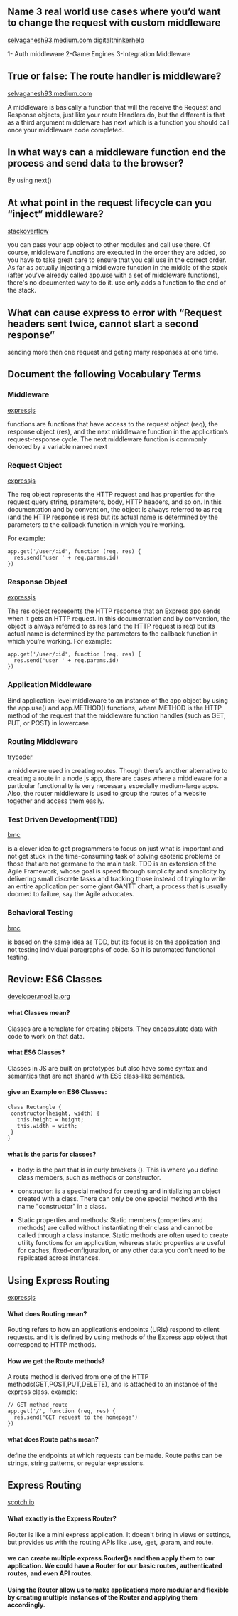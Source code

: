 ## Name 3 real world use cases where you’d want to change the request with custom middleware
[selvaganesh93.medium.com](https://selvaganesh93.medium.com/how-node-js-middleware-works-d8e02a936113)
[digitalthinkerhelp](https://digitalthinkerhelp.com/what-is-middleware-architecture-types-examples-applications/)

1- Auth middleware
2-Game Engines
3-Integration Middleware


## True or false: The route handler is middleware?
[selvaganesh93.medium.com](https://selvaganesh93.medium.com/how-node-js-middleware-works-d8e02a936113)


A middleware is basically a function that will the receive the Request and Response objects, just like your route Handlers do, but the different is that as a third argument middleware has next which is a function you should call once your middleware code completed.


## In what ways can a middleware function end the process and send data to the browser?


By using next()


## At what point in the request lifecycle can you “inject” middleware?
[stackoverflow](https://stackoverflow.com/questions/13690840/can-you-insert-middleware-in-an-node-js-express-app)


you can pass your app object to other modules and call use there. Of course, middleware functions are executed in the order they are added, so you have to take great care to ensure that you call use in the correct order.
As far as actually injecting a middleware function in the middle of the stack (after you've already called app.use with a set of middleware functions), there's no documented way to do it. use only adds a function to the end of the stack.


## What can cause express to error with “Request headers sent twice, cannot start a second response”


sending more then one request and geting many responses at one time.


## Document the following Vocabulary Terms


### Middleware
[expressjs](https://expressjs.com/en/guide/using-middleware.html)


 functions are functions that have access to the request object (req), the response object (res), and the next middleware function in the application’s request-response cycle. The next middleware function is commonly denoted by a variable named next


### Request Object
[expressjs](https://expressjs.com/en/guide/using-middleware.html)


The req object represents the HTTP request and has properties for the request query string, parameters, body, HTTP headers, and so on. In this documentation and by convention, the object is always referred to as req (and the HTTP response is res) but its actual name is determined by the parameters to the callback function in which you’re working.

For example:
```
app.get('/user/:id', function (req, res) {
  res.send('user ' + req.params.id)
})
```


### Response Object
[expressjs](https://expressjs.com/en/guide/using-middleware.html)


The res object represents the HTTP response that an Express app sends when it gets an HTTP request.
In this documentation and by convention, the object is always referred to as res (and the HTTP request is req) but its actual name is determined by the parameters to the callback function in which you’re working.
For example:
```
app.get('/user/:id', function (req, res) {
  res.send('user ' + req.params.id)
})
```


### Application Middleware

Bind application-level middleware to an instance of the app object by using the app.use() and app.METHOD() functions, where METHOD is the HTTP method of the request that the middleware function handles (such as GET, PUT, or POST) in lowercase.


### Routing Middleware
[trycoder](https://www.trycoder.com/2021/02/express-router-level-middleware.html)


 a middleware used in creating routes. Though there’s another alternative to creating a route in a node js app, there are cases where a middleware for a particular functionality is very necessary especially medium-large apps. Also, the router middleware is used to group the routes of a website together and access them easily.


### Test Driven Development(TDD)
[bmc](https://www.bmc.com/blogs/testing-frameworks-unit-functional-tdd-bdd/)


 is a clever idea to get programmers to focus on just what is important and not get stuck in the time-consuming task of solving esoteric problems or those that are not germane to the main task. TDD is an extension of the Agile Framework, whose goal is speed through simplicity and simplicity by delivering small discrete tasks and tracking those instead of trying to write an entire application per some giant GANTT chart, a process that is usually doomed to failure, say the Agile advocates.

### Behavioral Testing
[bmc](https://www.bmc.com/blogs/testing-frameworks-unit-functional-tdd-bdd/)


 is based on the same idea as TDD, but its focus is on the application and not testing individual paragraphs of code. So it is automated functional testing.


 ## Review: ES6 Classes
 [developer.mozilla.org](https://developer.mozilla.org/en-US/docs/Web/JavaScript/Reference/Classes)

 #### what Classes mean?
 Classes are a template for creating objects. They encapsulate data with code to work on that data.

 #### what ES6 Classes?
 Classes in JS are built on prototypes but also have some syntax and semantics that are not shared with ES5 class-like semantics.

 #### give an Example on ES6 Classes:

 ```
 class Rectangle {
  constructor(height, width) {
    this.height = height; 
    this.width = width;
  }
}
```
#### what is the parts for classes?


- body: is the part that is in curly brackets {}. This is where you define class members, such as methods or constructor.

- constructor: is a special method for creating and initializing an object created with a class. There can only be one special method with the name "constructor" in a class.

- Static properties and methods: Static members (properties and methods) are called without instantiating their class and cannot be called through a class instance. Static methods are often used to create utility functions for an application, whereas static properties are useful for caches, fixed-configuration, or any other data you don't need to be replicated across instances.


## Using Express Routing
[expressjs](https://expressjs.com/en/guide/routing.html)


#### What does Routing mean?


Routing refers to how an application’s endpoints (URIs) respond to client requests.
and it is defined by using methods of the Express app object that correspond to HTTP methods.


#### How we get the Route methods?

A route method is derived from one of the HTTP methods(GET,POST,PUT,DELETE), and is attached to an instance of the express class.
example:

```
// GET method route
app.get('/', function (req, res) {
  res.send('GET request to the homepage')
})
```

#### what does Route paths mean?

define the endpoints at which requests can be made. Route paths can be strings, string patterns, or regular expressions.


## Express Routing
[scotch.io](https://scotch.io/tutorials/learn-to-use-the-new-router-in-expressjs-4)


#### What exactly is the Express Router?


Router is like a mini express application. It doesn't bring in views or settings, but provides us with the routing APIs like .use, .get, .param, and route.

#### we can create multiple express.Router()s and then apply them to our application. We could have a Router for our basic routes, authenticated routes, and even API routes.

#### Using the Router allow us to make applications more modular and flexible by creating multiple instances of the Router and applying them accordingly. 



